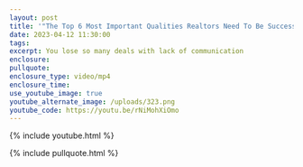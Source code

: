 ```yaml
---
layout: post
title: '"The Top 6 Most Important Qualities Realtors Need To Be Successful"'
date: 2023-04-12 11:30:00
tags:
excerpt: You lose so many deals with lack of communication
enclosure:
pullquote:
enclosure_type: video/mp4
enclosure_time:
use_youtube_image: true
youtube_alternate_image: /uploads/323.png
youtube_code: https://youtu.be/rNiMohXiOmo
---
```

{% include youtube.html %}

{% include pullquote.html %}
